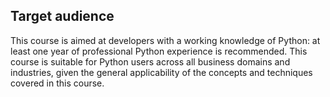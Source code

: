 ## Target audience

This course is aimed at developers with a working knowledge of Python: at least one year of professional Python experience is recommended.
This course is suitable for Python users across all business domains and industries, given the general applicability of the concepts and techniques covered in this course.
